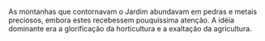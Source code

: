 ﻿As montanhas que contornavam o Jardim abundavam em pedras e metais preciosos, embora estes recebessem pouquíssima atenção.  A idéia dominante era a glorificação da horticultura e a exaltação da agricultura.